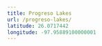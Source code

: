 ```yaml
---
title: Progreso Lakes
url: /progreso-lakes/
latitude: 26.0717442
longitude: -97.95889100000001
---
```

